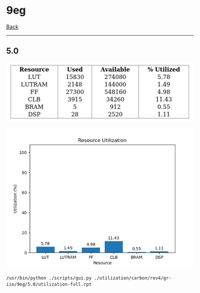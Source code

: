 # 9eg

[Back](<../rev4.md>)

---

## 5.0

<p align="center">
	<img src="../../../../../images/carbon/rev4/gr-iio/9eg/5.0/table.jpg" />
</p>

<p align="center">
	<img src="../../../../../images/carbon/rev4/gr-iio/9eg/5.0/graph.png" />
</p>

`/usr/bin/python ./scripts/gui.py ./utilization/carbon/rev4/gr-iio/9eg/5.0/utilization-full.rpt`

